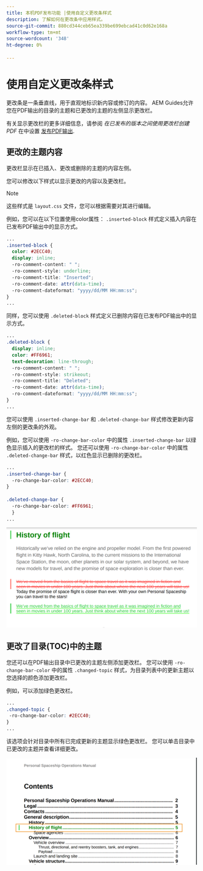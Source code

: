 ```yaml
---
title: 本机PDF发布功能 |使用自定义更改条样式
description: 了解如何在更改条中应用样式。
source-git-commit: 880cd344ceb65ea339be699ebcad41c0d62e168a
workflow-type: tm+mt
source-wordcount: '348'
ht-degree: 0%

---
```


# 使用自定义更改条样式

更改条是一条垂直线，用于直观地标识新内容或修订的内容。 AEM Guides允许您在PDF输出的目录的主题和已更改的主题的左侧显示更改栏。

有关显示更改栏的更多详细信息，请参阅 *在已发布的版本之间使用更改栏创建PDF* 在中设置 [发布PDF输出](../web-editor/native-pdf-web-editor.md).

## 更改的主题内容

更改栏显示在已插入、更改或删除的主题的内容左侧。

您可以修改以下样式以显示更改的内容以及更改栏。


>[!NOTE]
>
>这些样式是 `layout.css` 文件，您可以根据需要对其进行编辑。

例如，您可以在以下位置使用color属性： `.inserted-block` 样式定义插入内容在已发布PDF输出中的显示方式。


```css
...
.inserted-block { 
  color: #2ECC40; 
  display: inline; 
  -ro-comment-content: " "; 
  -ro-comment-style: underline; 
  -ro-comment-title: "Inserted"; 
  -ro-comment-date: attr(data-time); 
  -ro-comment-dateformat: "yyyy/dd/MM HH:mm:ss"; 
} 
...
```

同样，您可以使用 `.deleted-block` 样式定义已删除内容在已发布PDF输出中的显示方式。

```css
...
.deleted-block { 
  display: inline; 
  color: #FF6961; 
  text-decoration: line-through; 
  -ro-comment-content: " "; 
  -ro-comment-style: strikeout; 
  -ro-comment-title: "Deleted"; 
  -ro-comment-date: attr(data-time); 
  -ro-comment-dateformat: "yyyy/dd/MM HH:mm:ss"; 
} 
...
```

您可以使用 `.inserted-change-bar` 和 `.deleted-change-bar` 样式修改更新内容左侧的更改条的外观。

例如，您可以使用 `-ro-change-bar-color` 中的属性 `.inserted-change-bar` 以绿色显示插入的更改栏的样式。 您还可以使用 `-ro-change-bar-color` 中的属性 `.deleted-change-bar` 样式，以红色显示已删除的更改栏。

```css
...
.inserted-change-bar { 
  -ro-change-bar-color: #2ECC40; 
} 

.deleted-change-bar { 
  -ro-change-bar-color: #FF6961; 
  } 
...
```

<img src="./assets/changed-bar-content.png" alt="更改了条形图主题内容" width="500">

## 更改了目录(TOC)中的主题

您还可以在PDF输出目录中已更改的主题左侧添加更改栏。 您可以使用 `-ro-change-bar-color` 中的属性 `.changed-topic` 样式，为目录列表中的更新主题以您选择的颜色添加更改栏。

例如，可以添加绿色更改栏。

```css
...
.changed-topic { 
 -ro-change-bar-color: #2ECC40; 
}  
...
```


该选项会针对目录中所有已完成更新的主题显示绿色更改栏。 您可以单击目录中已更改的主题并查看详细更改。

<img src="./assets/changed-bar-TOC.png" alt="更改条目录" width="500">
